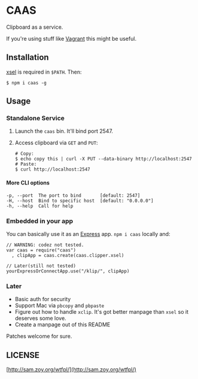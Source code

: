 # CAAS

Clipboard as a service.

If you're using stuff like [Vagrant] this might be useful.

## Installation

[xsel] is required in `$PATH`. Then:

    $ npm i caas -g

## Usage

### Standalone Service

1. Launch the `caas` bin. It'll bind port 2547.

2. Access clipboard via `GET` and `PUT`:

       # Copy:
       $ echo copy this | curl -X PUT --data-binary http://localhost:2547
       # Paste:
       $ curl http://localhost:2547

#### More CLI options

    -p, --port  The port to bind       [default: 2547]
    -H, --host  Bind to specific host  [default: "0.0.0.0"]
    -h, --help  Call for help

### Embedded in your app

You can basically use it as an [Express] app. `npm i caas` locally and:

    // WARNING: codez not tested.
    var caas = require("caas")
      , clipApp = caas.create(caas.clipper.xsel)

    // Later(still not tested)
    yourExpressOrConnectApp.use("/klip/", clipApp)

### Later

* Basic auth for security
* Support Mac via `pbcopy` and `pbpaste`
* Figure out how to handle `xclip`. It's got better manpage than `xsel` so
  it deserves some love.
* Create a manpage out of this README

Patches welcome for sure.

## LICENSE

[http://sam.zoy.org/wtfpl/](http://sam.zoy.org/wtfpl/)

[xsel]: http://www.vergenet.net/~conrad/software/xsel/
[Vagrant]: http://vagrantup.com/
[Express]: http://expressjs.com/
